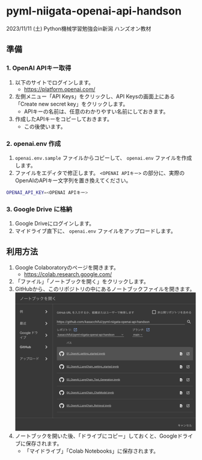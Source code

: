 # pyml-niigata-openai-api-handson

2023/11/11 (土)
Python機械学習勉強会in新潟 ハンズオン教材

## 準備

### 1. OpenAI APIキー取得

1. 以下のサイトでログインします。
    - https://platform.openai.com/
2. 左側メニュー「API Keys」をクリックし、API Keysの画面上にある「Create new secret key」をクリックします。
    - APIキーの名前は、任意のわかりやすい名前にしておきます。
3. 作成したAPIキーをコピーしておきます。
    - この後使います。

### 2. openai.env 作成

1. `openai.env.sample` ファイルからコピーして、 `openai.env` ファイルを作成します。
2. ファイルをエディタで修正します。 `<OPENAI APIキー>` の部分に、実際のOpenAIのAPIキー文字列を置き換えてください。

```bash
OPENAI_API_KEY=<OPENAI APIキー>
```

### 3. Google Drive に格納

1. Google Driveにログインします。
2. マイドライブ直下に、 `openai.env` ファイルをアップロードします。

## 利用方法

1. Google Colaboratoryのページを開きます。
    - https://colab.research.google.com/
2. 「ファイル」「ノートブックを開く」をクリックします。
3. GitHubから、このリポジトリの中にあるノートブックファイルを開きます。
    ![colab github](./images/colab_github.png)
4. ノートブックを開いた後、「ドライブにコピー」しておくと、Googleドライブに保存されます。
    - 「マイドライブ」「Colab Notebooks」に保存されます。

